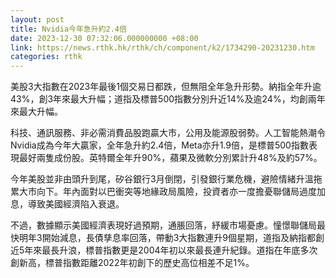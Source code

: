 ```yaml
---
layout: post
title: Nvidia今年急升約2.4倍
date: 2023-12-30 07:32:06.000000000 +08:00
link: https://news.rthk.hk/rthk/ch/component/k2/1734290-20231230.htm
categories: rthk
---
```


美股3大指數在2023年最後1個交易日都跌，但無阻全年急升形勢。納指全年升逾43%，創3年來最大升幅；道指及標普500指數分別升近14%及逾24%，均創兩年來最大升幅。

科技、通訊服務、非必需消費品股跑贏大市，公用及能源股弱勢。人工智能熱潮令Nvidia成為今年大贏家，全年急升約2.4倍，Meta亦升1.9倍，是標普500指數表現最好兩隻成份股。英特爾全年升90%，蘋果及微軟分別累計升48%及約57%。

今年美股並非由頭升到尾，矽谷銀行3月倒閉，引發銀行業危機，避險情緒升溫拖累大市向下。年內面對以巴衝突等地緣政局風險，投資者亦一度擔憂聯儲局過度加息，導致美國經濟陷入衰退。

不過，數據顯示美國經濟表現好過預期，通脹回落，紓緩市場憂慮。憧憬聯儲局最快明年3開始減息，長債孳息率回落，帶動3大指數連升9個星期，道指及納指都創近5年來最長升浪，標普指數更是2004年初以來最長連升紀錄。道指在年底多次創新高，標普指數距離2022年初創下的歷史高位相差不足1%。

